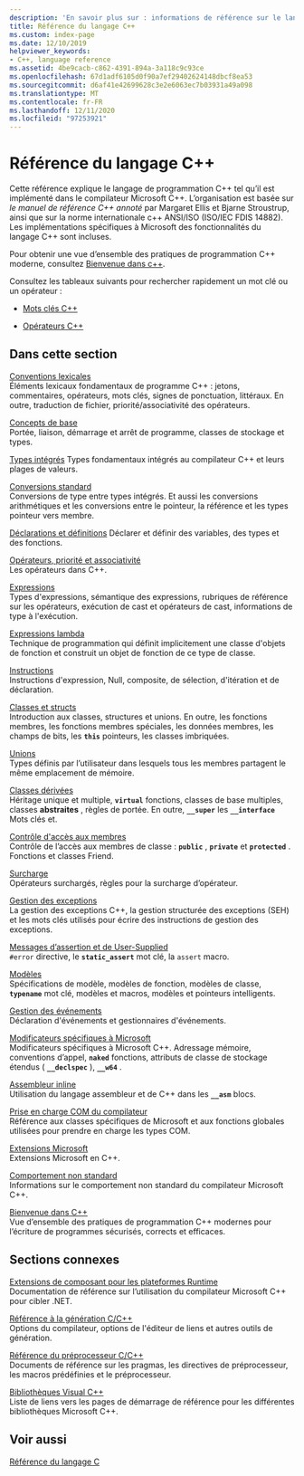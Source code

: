 ```yaml
---
description: 'En savoir plus sur : informations de référence sur le langage C++'
title: Référence du langage C++
ms.custom: index-page
ms.date: 12/10/2019
helpviewer_keywords:
- C++, language reference
ms.assetid: 4be9cacb-c862-4391-894a-3a118c9c93ce
ms.openlocfilehash: 67d1adf6105d0f90a7ef29402624148dbcf8ea53
ms.sourcegitcommit: d6af41e42699628c3e2e6063ec7b03931a49a098
ms.translationtype: MT
ms.contentlocale: fr-FR
ms.lasthandoff: 12/11/2020
ms.locfileid: "97253921"
---
```

# <a name="c-language-reference"></a>Référence du langage C++

Cette référence explique le langage de programmation C++ tel qu’il est implémenté dans le compilateur Microsoft C++. L’organisation est basée sur *le manuel de référence C++ annoté* par Margaret Ellis et Bjarne Stroustrup, ainsi que sur la norme internationale c++ ANSI/ISO (ISO/IEC FDIS 14882). Les implémentations spécifiques à Microsoft des fonctionnalités du langage C++ sont incluses.

Pour obtenir une vue d’ensemble des pratiques de programmation C++ moderne, consultez [Bienvenue dans c++](welcome-back-to-cpp-modern-cpp.md).

Consultez les tableaux suivants pour rechercher rapidement un mot clé ou un opérateur :

- [Mots clés C++](../cpp/keywords-cpp.md)

- [Opérateurs C++](../cpp/cpp-built-in-operators-precedence-and-associativity.md)

## <a name="in-this-section"></a>Dans cette section

[Conventions lexicales](../cpp/lexical-conventions.md)<br/>
Éléments lexicaux fondamentaux de programme C++ : jetons, commentaires, opérateurs, mots clés, signes de ponctuation, littéraux. En outre, traduction de fichier, priorité/associativité des opérateurs.

[Concepts de base](../cpp/basic-concepts-cpp.md)<br/>
Portée, liaison, démarrage et arrêt de programme, classes de stockage et types.

[Types intégrés](fundamental-types-cpp.md) Types fondamentaux intégrés au compilateur C++ et leurs plages de valeurs.

[Conversions standard](../cpp/standard-conversions.md)<br/>
Conversions de type entre types intégrés. Et aussi les conversions arithmétiques et les conversions entre le pointeur, la référence et les types pointeur vers membre.

[Déclarations et définitions](declarations-and-definitions-cpp.md) Déclarer et définir des variables, des types et des fonctions.

[Opérateurs, priorité et associativité](../cpp/cpp-built-in-operators-precedence-and-associativity.md)<br/>
Les opérateurs dans C++.

[Expressions](../cpp/expressions-cpp.md)<br/>
Types d'expressions, sémantique des expressions, rubriques de référence sur les opérateurs, exécution de cast et opérateurs de cast, informations de type à l'exécution.

[Expressions lambda](../cpp/lambda-expressions-in-cpp.md)<br/>
Technique de programmation qui définit implicitement une classe d'objets de fonction et construit un objet de fonction de ce type de classe.

[Instructions](../cpp/statements-cpp.md)<br/>
Instructions d'expression, Null, composite, de sélection, d'itération et de déclaration.

[Classes et structs](../cpp/classes-and-structs-cpp.md)<br/>
Introduction aux classes, structures et unions. En outre, les fonctions membres, les fonctions membres spéciales, les données membres, les champs de bits, les **`this`** pointeurs, les classes imbriquées.

[Unions](unions.md)<br/>
Types définis par l’utilisateur dans lesquels tous les membres partagent le même emplacement de mémoire.

[Classes dérivées](../cpp/inheritance-cpp.md)<br/>
Héritage unique et multiple, **`virtual`** fonctions, classes de base multiples, classes **abstraites** , règles de portée. En outre, **`__super`** les **`__interface`** Mots clés et.

[Contrôle d'accès aux membres](../cpp/member-access-control-cpp.md)<br/>
Contrôle de l’accès aux membres de classe : **`public`** , **`private`** et **`protected`** . Fonctions et classes Friend.

[Surcharge](operator-overloading.md)<br/>
Opérateurs surchargés, règles pour la surcharge d’opérateur.

[Gestion des exceptions](../cpp/exception-handling-in-visual-cpp.md)<br/>
La gestion des exceptions C++, la gestion structurée des exceptions (SEH) et les mots clés utilisés pour écrire des instructions de gestion des exceptions.

[Messages d’assertion et de User-Supplied](../cpp/assertion-and-user-supplied-messages-cpp.md)<br/>
`#error` directive, le **`static_assert`** mot clé, la `assert` macro.

[Modèles](../cpp/templates-cpp.md)<br/>
Spécifications de modèle, modèles de fonction, modèles de classe, **`typename`** mot clé, modèles et macros, modèles et pointeurs intelligents.

[Gestion des événements](../cpp/event-handling.md)<br/>
Déclaration d'événements et gestionnaires d'événements.

[Modificateurs spécifiques à Microsoft](../cpp/microsoft-specific-modifiers.md)<br/>
Modificateurs spécifiques à Microsoft C++. Adressage mémoire, conventions d’appel, **`naked`** fonctions, attributs de classe de stockage étendus ( **`__declspec`** ), **`__w64`** .

[Assembleur inline](../assembler/inline/inline-assembler.md)<br/>
Utilisation du langage assembleur et de C++ dans les **`__asm`** blocs.

[Prise en charge COM du compilateur](../cpp/compiler-com-support.md)<br/>
Référence aux classes spécifiques de Microsoft et aux fonctions globales utilisées pour prendre en charge les types COM.

[Extensions Microsoft](../cpp/microsoft-extensions.md)<br/>
Extensions Microsoft en C++.

[Comportement non standard](../cpp/nonstandard-behavior.md)<br/>
Informations sur le comportement non standard du compilateur Microsoft C++.

[Bienvenue dans C++](welcome-back-to-cpp-modern-cpp.md)<br/>
Vue d’ensemble des pratiques de programmation C++ modernes pour l’écriture de programmes sécurisés, corrects et efficaces.

## <a name="related-sections"></a>Sections connexes

[Extensions de composant pour les plateformes Runtime](../extensions/component-extensions-for-runtime-platforms.md)<br/>
Documentation de référence sur l’utilisation du compilateur Microsoft C++ pour cibler .NET.

[Référence à la génération C/C++](../build/reference/c-cpp-building-reference.md)<br/>
Options du compilateur, options de l'éditeur de liens et autres outils de génération.

[Référence du préprocesseur C/C++](../preprocessor/c-cpp-preprocessor-reference.md)<br/>
Documents de référence sur les pragmas, les directives de préprocesseur, les macros prédéfinies et le préprocesseur.

[Bibliothèques Visual C++](../standard-library/cpp-standard-library-reference.md)<br/>
Liste de liens vers les pages de démarrage de référence pour les différentes bibliothèques Microsoft C++.

## <a name="see-also"></a>Voir aussi

[Référence du langage C](../c-language/c-language-reference.md)
